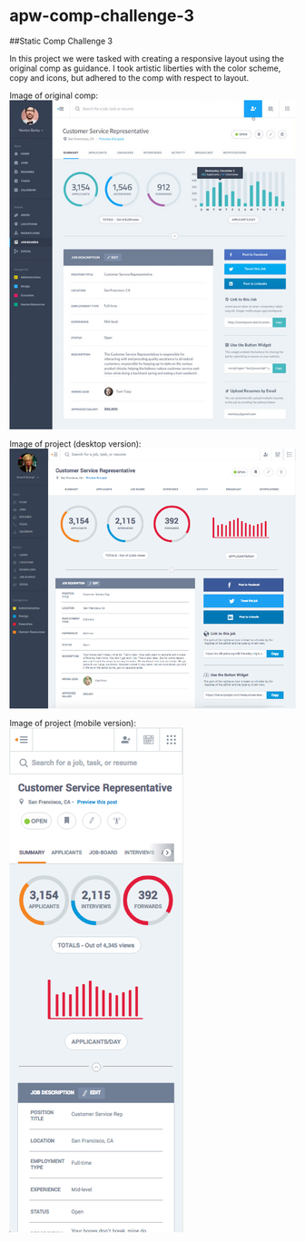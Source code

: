 # apw-comp-challenge-3
##Static Comp Challenge 3

In this project we were tasked with creating a responsive layout using the original comp as guidance. I took artistic liberties with the color scheme, copy and icons, but adhered to the comp with respect to layout.

Image of original comp:
![alt tag](comp-images/comp-image.jpg)

Image of project (desktop version):
![alt tag](comp-images/project-desktop.png)

Image of project (mobile version):
![alt tag](comp-images/project-mobile.png)
